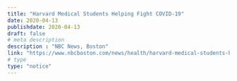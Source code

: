 ```yaml
---
title: "Harvard Medical Students Helping Fight COVID-19"
date: 2020-04-13
publishdate: 2020-04-13
draft: false
# meta description
description : "NBC News, Boston"
link: "https://www.nbcboston.com/news/health/harvard-medical-students-helping-fight-covid-19/2107134/"
# type
type: "notice"
---
```

